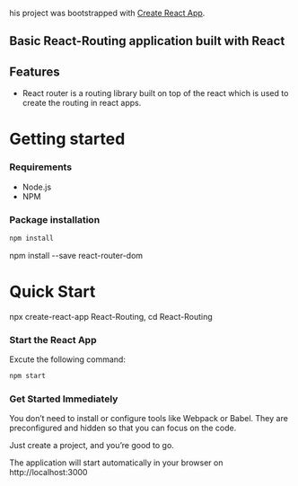 his project was bootstrapped with [Create React App](https://github.com/facebook/create-react-app).

## Basic React-Routing application built with React 

## Features
- React router is a routing library built on top of the react which is used to create the routing in react apps.

# Getting started

### Requirements

- Node.js
- NPM

### Package installation

```bash
npm install
```
npm install --save react-router-dom 

# Quick Start

npx create-react-app React-Routing,
cd React-Routing

### Start the React App

Excute the following command:

```bash
npm start
```

### Get Started Immediately

You don’t need to install or configure tools like Webpack or Babel. They are preconfigured and hidden so that you can focus on the code.

Just create a project, and you’re good to go.

The application will start automatically in your browser on http://localhost:3000